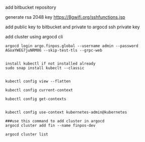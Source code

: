 
add bitbucket repository

generate rsa 2048 key  https://8gwifi.org/sshfunctions.jsp

add public key to bitbucket and private to argocd ssh private key 

add cluster using argocd cli 

```
argocd login argo.finpos.global --username admin --password AGoaYWEG7juNRM06 --skip-test-tls --grpc-web


install kubectl if not installed already
sudo snap install kubeclt --classic


kubectl config view --flatten

kubectl config current-context

kubectl config get-contexts


kubectl config use-context kubernetes-admin@kubernetes

###use this command to add cluster in argocd
argocd cluster add fin --name finpos-dev

argocd cluster list



```